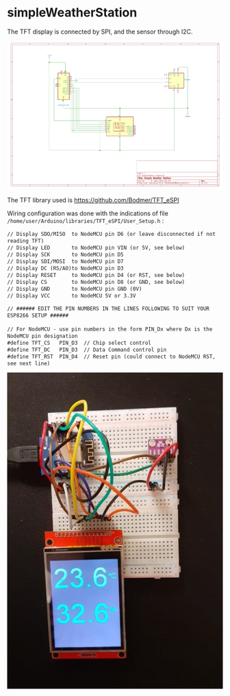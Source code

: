 # simpleWeatherStation

The TFT display is connected by SPI, and the sensor through I2C.

![alt text](https://github.com/VicenteYago/simpleWeatherStation/blob/main/docs/schematic.png?raw=true)

The TFT library used is https://github.com/Bodmer/TFT_eSPI

Wiring configuration was done with the indications of file `/home/user/Arduino/libraries/TFT_eSPI/User_Setup.h` :


```{txt}
// Display SDO/MISO  to NodeMCU pin D6 (or leave disconnected if not reading TFT)
// Display LED       to NodeMCU pin VIN (or 5V, see below)
// Display SCK       to NodeMCU pin D5
// Display SDI/MOSI  to NodeMCU pin D7
// Display DC (RS/AO)to NodeMCU pin D3
// Display RESET     to NodeMCU pin D4 (or RST, see below)
// Display CS        to NodeMCU pin D8 (or GND, see below)
// Display GND       to NodeMCU pin GND (0V)
// Display VCC       to NodeMCU 5V or 3.3V
```

```{txt}
// ###### EDIT THE PIN NUMBERS IN THE LINES FOLLOWING TO SUIT YOUR ESP8266 SETUP ######

// For NodeMCU - use pin numbers in the form PIN_Dx where Dx is the NodeMCU pin designation
#define TFT_CS   PIN_D3  // Chip select control
#define TFT_DC   PIN_D3  // Data Command control pin
#define TFT_RST  PIN_D4  // Reset pin (could connect to NodeMCU RST, see next line)
```



![alt text](https://github.com/VicenteYago/simpleWeatherStation/blob/main/docs/wiring.jpg?raw=true)
